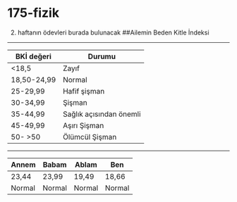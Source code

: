 # 175-fizik
2. haftanın ödevleri burada bulunacak
##Ailemin Beden Kitle İndeksi
---
|BKİ değeri |Durumu|
|-----------|------|
|   <18,5   |Zayıf |
|18,50-24,99|Normal|
| 25-29,99  |Hafif şişman|
| 30-34,99  |Şişman|
|35-44,99 |Sağlık açısından önemli|
|45-49,99|Aşırı Şişman|
|50- >50 |Ölümcül Şişman|
---
|Annem|Babam|Ablam|Ben|
|-----|-----|-----|----|
|23,44|23,99|19,49|18,66 |
|Normal|Normal|Normal|Normal|
